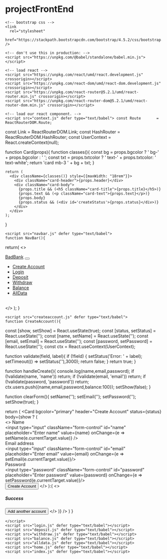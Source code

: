 # projectFrontEnd

<!DOCTYPE html>
<html>
  <head>
    <meta charset="UTF-8" />
    <title>Template</title>

    <!-- bootstrap css -->
    <link
      rel="stylesheet"
      href="https://stackpath.bootstrapcdn.com/bootstrap/4.5.2/css/bootstrap.min.css"
    />

    <!-- don't use this in production: -->
    <script src="https://unpkg.com/@babel/standalone/babel.min.js"></script>
  </head>
  <body>
    <!-- we will put our teact component inside this div -->
    <div id="root"></div>

    <!-- load react -->
    <script src="https://unpkg.com/react/umd/react.development.js" crossorigin></script>
    <script src="https://unpkg.com/react-dom/umd/react-dom.development.js" crossorigin></script>
    <script src="https://unpkg.com/react-router@5.2.1/umd/react-router.min.js" crossorigin></script>
    <script src="https://unpkg.com/react-router-dom@5.2.1/umd/react-router-dom.min.js" crossorigin></script>

    <!-- load our react component. -->
    <script src="context.js" defer type="text/babel"> const Route       = ReactRouterDOM.Route;
const Link        = ReactRouterDOM.Link;
const HashRouter  = ReactRouterDOM.HashRouter;
const UserContext = React.createContext(null);

function Card(props){
    function classes(){
      const bg  = props.bgcolor ? ' bg-' + props.bgcolor : ' ';
      const txt = props.txtcolor ? ' text-' + props.txtcolor: ' text-white';
      return 'card mb-3 ' + bg + txt;
    }
  
    return (
      <div className={classes()} style={{maxWidth: "18rem"}}>
        <div className="card-header">{props.header}</div>
        <div className="card-body">
          {props.title && (<h5 className="card-title">{props.title}</h5>)}
          {props.text && (<p className="card-text">{props.text}</p>)}
          {props.body}
          {props.status && (<div id='createStatus'>{props.status}</div>)}
        </div>
      </div>      
    );    
  }
    </script>
    
    <script src="navbar.js" defer type="text/babel">
    function NavBar(){
  return(
    <>
    <nav className="navbar navbar-expand-lg navbar-light bg-light">
      <a className="navbar-brand" href="#">BadBank</a>
      <button className="navbar-toggler" type="button" data-toggle="collapse" data-target="#navbarNav" aria-controls="navbarNav" aria-expanded="false" aria-label="Toggle navigation">
        <span className="navbar-toggler-icon"></span>
      </button>
      <div className="collapse navbar-collapse" id="navbarNav">
        <ul className="navbar-nav">
          <li className="nav-item">
            <a className="nav-link" href="#/CreateAccount/">Create Account</a>
          </li>
          <li className="nav-item">
            <a className="nav-link" href="#/login/">Login</a>
          </li>
          <li className="nav-item">
            <a className="nav-link" href="#/deposit/">Deposit</a>
          </li>
          <li className="nav-item">
            <a className="nav-link" href="#/withdraw/">Withdraw</a>
          </li>
          <li className="nav-item">
            <a className="nav-link" href="#/balance/">Balance</a>
          </li>
          <li className="nav-item">
            <a className="nav-link" href="#/alldata/">AllData</a>
          </li>          
        </ul>
      </div>
    </nav>
    </>
  );
}
    </script>
    
    <script src="createaccount.js" defer type="text/babel">
    function CreateAccount(){
  const [show, setShow]         = React.useState(true);
  const [status, setStatus]     = React.useState('');
  const [name, setName]         = React.useState('');
  const [email, setEmail]       = React.useState('');
  const [password, setPassword] = React.useState('');
  const ctx = React.useContext(UserContext);  

  function validate(field, label){
      if (!field) {
        setStatus('Error: ' + label);
        setTimeout(() => setStatus(''),3000);
        return false;
      }
      return true;
  }

  function handleCreate(){
    console.log(name,email,password);
    if (!validate(name,     'name'))     return;
    if (!validate(email,    'email'))    return;
    if (!validate(password, 'password')) return;
    ctx.users.push({name,email,password,balance:100});
    setShow(false);
  }    

  function clearForm(){
    setName('');
    setEmail('');
    setPassword('');
    setShow(true);
  }

  return (
    <Card
      bgcolor="primary"
      header="Create Account"
      status={status}
      body={show ? (  
              <>
              Name<br/>
              <input type="input" className="form-control" id="name" placeholder="Enter name" value={name} onChange={e => setName(e.currentTarget.value)} /><br/>
              Email address<br/>
              <input type="input" className="form-control" id="email" placeholder="Enter email" value={email} onChange={e => setEmail(e.currentTarget.value)}/><br/>
              Password<br/>
              <input type="password" className="form-control" id="password" placeholder="Enter password" value={password} onChange={e => setPassword(e.currentTarget.value)}/><br/>
              <button type="submit" className="btn btn-light" onClick={handleCreate}>Create Account</button>
              </>
            ):(
              <>
              <h5>Success</h5>
              <button type="submit" className="btn btn-light" onClick={clearForm}>Add another account</button>
              </>
            )}
    />
  )
}
      
    </script>
    <script src="login.js" defer type="text/babel"></script>
    <script src="deposit.js" defer type="text/babel"></script>
    <script src="withdraw.js" defer type="text/babel"></script>
    <script src="balance.js" defer type="text/babel"></script>
    <script src="alldata.js" defer type="text/babel"></script>
    <script src="home.js" defer type="text/babel"></script>
    <script src="index.js" defer type="text/babel"></script>

  </body>
</html>
